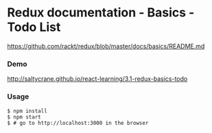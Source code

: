 # Redux documentation - Basics - Todo List

https://github.com/rackt/redux/blob/master/docs/basics/README.md

### Demo

http://saltycrane.github.io/react-learning/3.1-redux-basics-todo

### Usage

    $ npm install
    $ npm start
    $ # go to http://localhost:3000 in the browser
